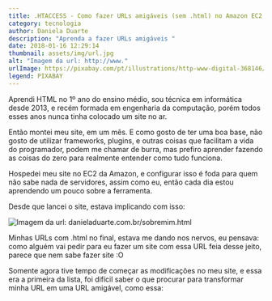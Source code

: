 ```yaml
---
title: .HTACCESS - Como fazer URLs amigáveis (sem .html) no Amazon EC2
category: tecnologia
author: Daniela Duarte
description: "Aprenda a fazer URLs amigáveis "
date: 2018-01-16 12:29:14
thumbnail: assets/img/url.jpg
alt: "Imagem da url: http://www."
urlImage: https://pixabay.com/pt/illustrations/http-www-digital-368146/
legend: PIXABAY
---
```

<!--StartFragment-->

Aprendi HTML no 1º ano do ensino médio, sou técnica em informática desde 2013, e recém formada em engenharia da computação, porém todos esses anos nunca tinha colocado um site no ar.

Então montei meu site, em um mês. E como gosto de ter uma boa base, não gosto de utilizar frameworks, plugins, e outras coisas que facilitam a vida do programador, podem me chamar de burra, mas prefiro aprender fazendo as coisas do zero para realmente entender como tudo funciona.

Hospedei meu site no EC2 da Amazon, e configurar isso é foda para quem não sabe nada de servidores, assim como eu, então cada dia estou aprendendo um pouco sobre a ferramenta.

Desde que lancei o site, estava implicando com isso:

<!--EndFragment-->

![Imagem da url: danieladuarte.com.br/sobremim.html](/assets/img/url-com-ponto-html-no-final.jpg)

<!--StartFragment-->

Minhas URLs com .html no final, estava me dando nos nervos, eu pensava: como alguém vai pedir para eu fazer um site com essa URL feia desse jeito, parece que nem sabe fazer site :O

Somente agora tive tempo de começar as modificações no meu site, e essa era a primeira da lista, foi difícil saber o que procurar para transformar minha URL em uma URL amigável, como essa:



<!--EndFragment-->